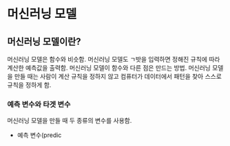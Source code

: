# 머신러닝 모델
## 머신러닝 모델이란?
머신러닝 모델은 함수와 비슷함. 머신러닝 모델도 ㄱ밧을 입력하면 정해진 규칙에 따라 계산한 예측값을 출력함. 머신러닝 모델이 함수와 다른 점은 만드는 방법.
머신러닝 모델을 만들 때는 사람이 계산 규칙을 정하지 않고 컴퓨터가 데이터에서 패턴을 찾아 스스로 규칙을 정하게 함.

### 예측 변수와 타겟 변수
머신러닝 모델을 만들 때 두 종류의 변수를 사용함.
* 예측 변수(predic
